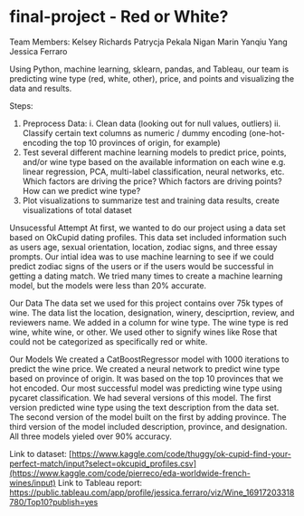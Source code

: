 # final-project - Red or White?

Team Members:
Kelsey Richards
Patrycja Pekala
Nigan Marin
Yanqiu Yang
Jessica Ferraro


Using Python, machine learning, sklearn, pandas, and Tableau, our team is predicting wine type (red, white, other), price, and points and visualizing the data and results.

Steps:

1. Preprocess Data:
     i. Clean data (looking out for null values, outliers)
    ii. Classify certain text columns as numeric / dummy encoding (one-hot-encoding the top 10 provinces of origin, for example)
2. Test several different machine learning models to predict price, points, and/or wine type based on the available information on each wine
     e.g. linear regression, PCA, multi-label classification, neural networks, etc.
   Which factors are driving the price? Which factors are driving points? How can we predict wine type?
3. Plot visualizations to summarize test and training data results, create visualizations of total dataset

Unsucessful Attempt
At first, we wanted to do our project using a data set based on OkCupid dating profiles. This data set included information such as users age, sexual orientation, location, zodiac signs, and three essay prompts. Our intial idea was to use machine learning to see if we could predict zodiac signs of the users or if the users would be successful in getting a dating match. We tried many times to create a machine learning model, but the models were less than 20% accurate.

Our Data
The data set we used for this project contains over 75k types of wine. The data list the location, designation, winery, desciprtion, review, and reviewers name. We added in a column for wine type. The wine type is red wine, white wine, or other. We used other to signify wines like Rose that could not be categorized as specifically red or white.

Our Models
We created a CatBoostRegressor model with 1000 iterations to predict the wine price. We created a neural network to predict wine type based on province of origin. It was based on the top 10 provinces that we hot encoded. Our most successful model was predicting wine type using pycaret classification. We had several versions of this model. The first version predicted wine type using the text description from the data set. The second version of the model built on the first by adding province. The third version of the model included description, province, and designation. All three models yieled over 90% accuracy.



Link to dataset: [https://www.kaggle.com/code/thuggy/ok-cupid-find-your-perfect-match/input?select=okcupid_profiles.csv](https://www.kaggle.com/code/pierreco/eda-worldwide-french-wines/input)
Link to Tableau report: https://public.tableau.com/app/profile/jessica.ferraro/viz/Wine_16917203318780/Top10?publish=yes 
